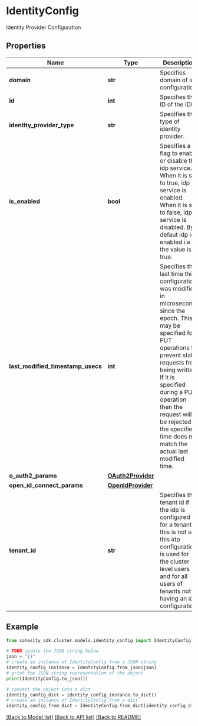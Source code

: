 # IdentityConfig

Identity Provider Configuration

## Properties

Name | Type | Description | Notes
------------ | ------------- | ------------- | -------------
**domain** | **str** | Specifies domain of idp configuration | 
**id** | **int** | Specifies the ID of the IDP. | [optional] [readonly] 
**identity_provider_type** | **str** | Specifies the type of identity provider. | 
**is_enabled** | **bool** | Specifies a flag to enable or disable this idp service. When it is set to true, idp service is enabled. When it is set to false, idp service is disabled. By defaut idp is enabled i.e the value is true. | [optional] [default to True]
**last_modified_timestamp_usecs** | **int** | Specifies the last time this configuration was modified in microseconds since the epoch. This is may be specified for PUT operations to prevent stale requests from being written. If it is specified during a PUT operation then the request will be rejected if the specified time does not match the actual last modified time. | [optional] 
**o_auth2_params** | [**OAuth2Provider**](OAuth2Provider.md) |  | [optional] 
**open_id_connect_params** | [**OpenIdProvider**](OpenIdProvider.md) |  | [optional] 
**tenant_id** | **str** | Specifies the tenant id if the idp is configured for a tenant. If this is not set, this idp configuration is used for the cluster level users and for all users of tenants not having an idp configuration. | [optional] 

## Example

```python
from cohesity_sdk.cluster.models.identity_config import IdentityConfig

# TODO update the JSON string below
json = "{}"
# create an instance of IdentityConfig from a JSON string
identity_config_instance = IdentityConfig.from_json(json)
# print the JSON string representation of the object
print(IdentityConfig.to_json())

# convert the object into a dict
identity_config_dict = identity_config_instance.to_dict()
# create an instance of IdentityConfig from a dict
identity_config_from_dict = IdentityConfig.from_dict(identity_config_dict)
```
[[Back to Model list]](../README.md#documentation-for-models) [[Back to API list]](../README.md#documentation-for-api-endpoints) [[Back to README]](../README.md)


